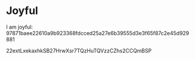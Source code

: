 # Joyful

I am joyful: 97871baee22610a9b923368fdcced25a27e6b39555d3e3f65f87c2e45d929881


22extLxekaxhkSB27HrwXsr7TQzHuTQVzzCZhs2CCQmBSP